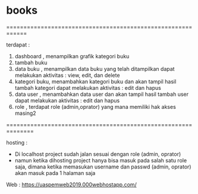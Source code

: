 # books
============================================================

terdapat :

1. dashboard    , menampilkan grafik kategori buku
2. tambah buku  
3. data buku    , menampilkan data buku yang telah ditampilkan 
                   dapat melakukan aktivitas : view, edit, dan delete
4. kategori buku, menambahkan kategori buku dan akan tampil hasil tambah kategori
                   dapat melakukan aktivitas : edit dan hapus
5. data user    , menambahkan data user dan akan tampil hasil tambah user
                   dapat melakukan aktivitas : edit dan hapus
6. role         , terdapat role (admin,oprator) yang mana memiliki hak akses masing2

==============================================================

hosting :

- Di localhost project sudah jalan sesuai dengan role (admin, oprator)
- namun ketika dihosting project hanya bisa masuk pada salah satu role saja, 
  dimana ketika memasukan username dan    passwd (admin, oprator) akan masuk pada 1 halaman saja

Web : https://uaspemweb2019.000webhostapp.com/
